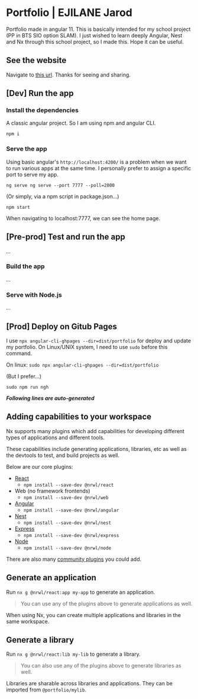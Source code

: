 # Portfolio | EJILANE Jarod

Portfolio made in angular 11. This is basically intended for my school project (PP in BTS SIO option SLAM). I just wished to learn deeply Angular, Nest and Nx through this school project, so I made this. Hope it can be useful.

## See the website

Navigate to [this url](https://e-jarod.github.io/portfolio/). Thanks for seeing and sharing.

## [Dev] Run the app

### Install the dependencies

A classic angular project. So I am using npm and angular CLI.

`npm i`

### Serve the app

Using basic angular's `http://localhost:4200/` is a problem when we want to run various apps at the same time. I personally prefer to assign a specific port to serve my app.

`ng serve ng serve --port 7777 --poll=2000`

(Or simply, via a npm script in package.json...)

`npm start`

When navigating to localhost:7777, we can see the home page.

## [Pre-prod] Test and run the app

_..._

### Build the app

_..._

### Serve with Node.js

_..._

## [Prod] Deploy on Gitub Pages

I use `npx angular-cli-ghpages --dir=dist/portfolio` for deploy and update my portfolio.
On Linux/UNIX system, I need to use `sudo` before this command.

On linux:
`sudo npx angular-cli-ghpages --dir=dist/portfolio`

(But I prefer...)

`sudo npm run ngh`

**_Following lines are auto-generated_**

## Adding capabilities to your workspace

Nx supports many plugins which add capabilities for developing different types of applications and different tools.

These capabilities include generating applications, libraries, etc as well as the devtools to test, and build projects as well.

Below are our core plugins:

- [React](https://reactjs.org)
  - `npm install --save-dev @nrwl/react`
- Web (no framework frontends)
  - `npm install --save-dev @nrwl/web`
- [Angular](https://angular.io)
  - `npm install --save-dev @nrwl/angular`
- [Nest](https://nestjs.com)
  - `npm install --save-dev @nrwl/nest`
- [Express](https://expressjs.com)
  - `npm install --save-dev @nrwl/express`
- [Node](https://nodejs.org)
  - `npm install --save-dev @nrwl/node`

There are also many [community plugins](https://nx.dev/nx-community) you could add.

## Generate an application

Run `nx g @nrwl/react:app my-app` to generate an application.

> You can use any of the plugins above to generate applications as well.

When using Nx, you can create multiple applications and libraries in the same workspace.

## Generate a library

Run `nx g @nrwl/react:lib my-lib` to generate a library.

> You can also use any of the plugins above to generate libraries as well.

Libraries are sharable across libraries and applications. They can be imported from `@portfolio/mylib`.
